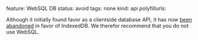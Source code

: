 feature: WebSQL DB
status: avoid
tags: none
kind: api
polyfillurls:

Although it initially found favor as a clientside database API, it has now [been abandoned](http://www.w3.org/TR/webdatabase/#status-of-this-document) in favor of IndexedDB. We therefor recommend that you do not use WebSQL. 
